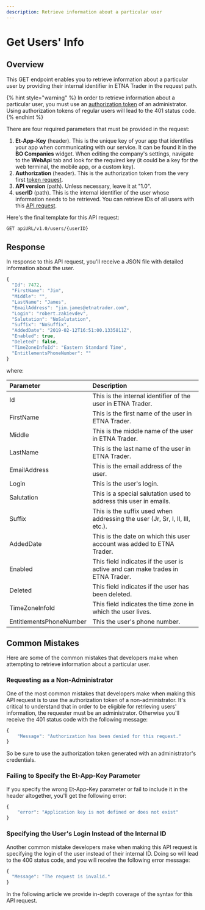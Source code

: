 ```yaml
---
description: Retrieve information about a particular user
---
```


# Get Users' Info

## Overview

This GET endpoint enables you to retrieve information about a particular user by providing their internal identifier in ETNA Trader in the request path.

{% hint style="warning" %}
In order to retrieve information about a particular user, you must use an [authorization token](../../authentication/) of an administrator. Using authorization tokens of regular users will lead to the 401 status code.
{% endhint %}

There are four required parameters that must be provided in the request:

1. **Et-App-Key** \(header\). This is the unique key of your app that identifies your app when communicating with our service. It can be found it in the **BO Companies** widget. When editing the company's settings, navigate to the **WebApi** tab and look for the required key \(it could be a key for the web terminal, the mobile app, or a custom key\).
2. **Authorization** \(header\). This is the authorization token from the very first [token request](../../authentication/).
3. **API version** \(path\). Unless necessary, leave it at "1.0".
4. **userID** \(path\). This is the internal identifier of the user whose information needs to be retrieved. You can retrieve IDs of all users with this [API request](../list-all-users/). 

Here's the final template for this API request:

```text
GET apiURL/v1.0/users/{userID}
```

## Response

In response to this API request, you'll receive a JSON file with detailed information about the user.

```javascript
{
  "Id": 7472,
  "FirstName": "Jim",
  "Middle": "",
  "LastName": "James",
  "EmailAddress": "jim.james@etnatrader.com",
  "Login": "robert.zakievdev",
  "Salutation": "NoSalutation",
  "Suffix": "NoSuffix",
  "AddedDate": "2019-02-12T16:51:00.1335811Z",
  "Enabled": true,
  "Deleted": false,
  "TimeZoneInfoId": "Eastern Standard Time",
  "EntitlementsPhoneNumber": ""
}
```

where:

| Parameter | Description |
| :--- | :--- |
| Id | This is the internal identifier of the user in ETNA Trader. |
| FirstName | This is the first name of the user in ETNA Trader. |
| Middle | This is the middle name of the user in ETNA Trader. |
| LastName | This is the last name of the user in ETNA Trader. |
| EmailAddress | This is the email address of the user. |
| Login | This is the user's login. |
| Salutation | This is a special salutation used to address this user in emails. |
| Suffix | This is the suffix used when addressing the user \(Jr, Sr, I, II, III, etc.\). |
| AddedDate | This is the date on which this user account was added to ETNA Trader. |
| Enabled | This field indicates if the user is active and can make trades in ETNA Trader. |
| Deleted | This field indicates if the user has been deleted. |
| TimeZoneInfoId | This field indicates the time zone in which the user lives. |
| EntitlementsPhoneNumber | This the user's phone number. |

## Common Mistakes

Here are some of the common mistakes that developers make when attempting to retrieve information about a particular user.

### Requesting as a Non-Administrator

One of the most common mistakes that developers make when making this API request is to use the authorization token of a non-administrator. It's critical to understand that in order to be eligible for retrieving users' information, the requester must be an administrator. Otherwise you'll receive the 401 status code with the following message:

```javascript
{
    "Message": "Authorization has been denied for this request."
}
```

So be sure to use the authorization token generated with an administrator's credentials.

### Failing to Specify the Et-App-Key Parameter

If you specify the wrong Et-App-Key parameter or fail to include it in the header altogether, you'll get the following error:

```javascript
{
    "error": "Application key is not defined or does not exist"
}
```

### Specifying the User's Login Instead of the Internal ID

Another common mistake developers make when making this API request is specifying the login of the user instead of their internal ID. Doing so will lead to the 400 status code, and you will receive the following error message:

```javascript
{
  "Message": "The request is invalid."
}
```

In the following article we provide in-depth coverage of the syntax for this API request.

